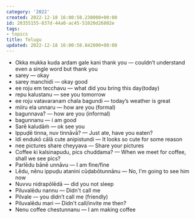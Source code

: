 ```yaml
---
category: '2022'
created: 2022-12-18 16:00:58.238000+00:00
id: 20355155-837d-44a0-ac45-51020d26802e
tags:
- topics
title: Telugu
updated: 2022-12-18 16:00:58.842000+00:00
---
```

   
   
- Okka mukka kuda ardam gale kani thank you — couldn’t understand even a single word but thank you   
- sarey — okay   
- sarey manchidi — okay good   
- ee roju em tecchavu — what did you bring this day(today)   
- repu kalustanu — see you tomorrow   
- ee roju vatavaranam chala bagundi — today’s weather is great   
- miiru ela unnaru — how are you (formal)   
- bagunnava? — how are you (informal)   
- bagunnanu — i am good   
- Sarē kaludāṁ — ok see you   
- Ippuḍē tinna, nuv tinnāvā? — Just ate, have you eaten?   
- Idi endukō cālā cute anipistundi — It looks so cute for some reason   
- nee pictures share cheyyava — Share your pictures   
- Coffee ki kalsinapudu, pics chuddama?  — When we meet for coffee, shall we see pics?   
- Parlēdu bānē unnāvu — I am fine/fine   
- Lēdu, nēnu ippuḍu atanini cūḍabōtunnānu — No, I'm going to see him now   
- Nuvvu nidrapōlēdā — did you not sleep   
- Piluvalēdu nannu — Didn't call me   
- Pilvale — you didn’t call me (friendly)   
- Piluvalēdu mari — Didn't call/invite me then?   
- Nenu coffee chestunnanu — I am making coffee